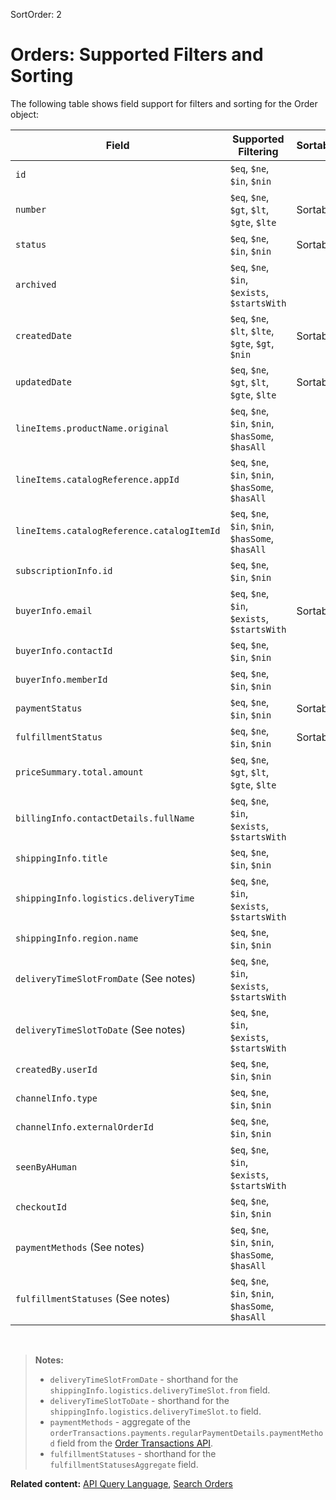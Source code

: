 SortOrder: 2
# Orders: Supported Filters and Sorting

The following table shows field support for filters and sorting for the Order object:

| Field                                      | Supported Filtering                                | Sortable |
| -------------------------------------------| ---------------------------------------------------| -------- |
| `id`                                       | `$eq`, `$ne`, `$in`, `$nin`                        |          |
| `number`                                   | `$eq`, `$ne`, `$gt`, `$lt`, `$gte`, `$lte`         | Sortable |
| `status`                                   | `$eq`, `$ne`, `$in`, `$nin`                        | Sortable |
| `archived`                                 | `$eq`, `$ne`, `$in`, `$exists`, `$startsWith`      |          |
| `createdDate`                              | `$eq`, `$ne`, `$lt`, `$lte`, `$gte`, `$gt`, `$nin` | Sortable |
| `updatedDate`                              | `$eq`, `$ne`, `$gt`, `$lt`, `$gte`, `$lte`         | Sortable |
| `lineItems.productName.original`           | `$eq`, `$ne`, `$in`, `$nin`, `$hasSome`, `$hasAll` |          |
| `lineItems.catalogReference.appId`         | `$eq`, `$ne`, `$in`, `$nin`, `$hasSome`, `$hasAll` |          |
| `lineItems.catalogReference.catalogItemId` | `$eq`, `$ne`, `$in`, `$nin`, `$hasSome`, `$hasAll` |          |
| `subscriptionInfo.id`                      | `$eq`, `$ne`, `$in`, `$nin`                        |          |
| `buyerInfo.email`                          | `$eq`, `$ne`, `$in`, `$exists`, `$startsWith`      | Sortable |
| `buyerInfo.contactId`                      | `$eq`, `$ne`, `$in`, `$nin`                        |          |
| `buyerInfo.memberId`                       | `$eq`, `$ne`, `$in`, `$nin`                        |          |
| `paymentStatus`                            | `$eq`, `$ne`, `$in`, `$nin`                        | Sortable |
| `fulfillmentStatus`                        | `$eq`, `$ne`, `$in`, `$nin`                        | Sortable |
| `priceSummary.total.amount`                | `$eq`, `$ne`, `$gt`, `$lt`, `$gte`, `$lte`         |          |
| `billingInfo.contactDetails.fullName`      | `$eq`, `$ne`, `$in`, `$exists`, `$startsWith`      |          |
| `shippingInfo.title`                       | `$eq`, `$ne`, `$in`, `$nin`                        |          |
| `shippingInfo.logistics.deliveryTime`      | `$eq`, `$ne`, `$in`, `$exists`, `$startsWith`      |          |
| `shippingInfo.region.name`                 | `$eq`, `$ne`, `$in`, `$nin`                        |          |
| `deliveryTimeSlotFromDate` (See notes)     | `$eq`, `$ne`, `$in`, `$exists`, `$startsWith`      |          |
| `deliveryTimeSlotToDate` (See notes)       | `$eq`, `$ne`, `$in`, `$exists`, `$startsWith`      |          |
| `createdBy.userId`                         | `$eq`, `$ne`, `$in`, `$nin`                        |          |
| `channelInfo.type`                         | `$eq`, `$ne`, `$in`, `$nin`                        |          |
| `channelInfo.externalOrderId`              | `$eq`, `$ne`, `$in`, `$nin`                        |          |
| `seenByAHuman`                             | `$eq`, `$ne`, `$in`, `$exists`, `$startsWith`      |          |
| `checkoutId`                               | `$eq`, `$ne`, `$in`, `$nin`                        |          |
| `paymentMethods` (See notes)               | `$eq`, `$ne`, `$in`, `$nin`, `$hasSome`, `$hasAll` |          |
| `fulfillmentStatuses` (See notes)          | `$eq`, `$ne`, `$in`, `$nin`, `$hasSome`, `$hasAll` |          |

<br />

> **Notes:**
> + `deliveryTimeSlotFromDate` - shorthand for the `shippingInfo.logistics.deliveryTimeSlot.from` field.
> + `deliveryTimeSlotToDate` - shorthand for the `shippingInfo.logistics.deliveryTimeSlot.to` field.
> + `paymentMethods` - aggregate of the `orderTransactions.payments.regularPaymentDetails.paymentMethod` field from the [Order Transactions API](https://dev.wix.com/docs/rest/api-reference/wix-e-commerce/order-transactions/introduction).
> + `fulfillmentStatuses` - shorthand for the `fulfillmentStatusesAggregate` field.


__Related content:__
[API Query Language](https://dev.wix.com/api/rest/getting-started/api-query-language),
[Search Orders](https://dev.wix.com/docs/rest/api-reference/wix-e-commerce/orders/search-orders)